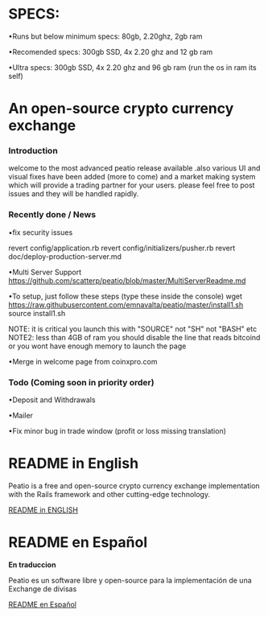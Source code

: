 SPECS:
=====================================
•Runs but below minimum specs: 80gb, 2.20ghz, 2gb ram

•Recomended specs: 300gb SSD, 4x 2.20 ghz and 12 gb ram

•Ultra specs: 300gb SSD, 4x 2.20 ghz and 96 gb ram (run the os in ram its self)

An open-source crypto currency exchange
=====================================

### Introduction 
   welcome to the most advanced peatio release available .also various UI and visual fixes have been added
   (more to come) and a market making system which will provide a trading partner for your users.
   please feel free to post issues and they will be handled rapidly.

### Recently done / News

•fix security issues

revert config/application.rb
revert config/initializers/pusher.rb
revert doc/deploy-production-server.md

•Multi Server Support https://github.com/scatterp/peatio/blob/master/MultiServerReadme.md

•To setup, just follow these steps (type these inside the console)
wget https://raw.githubusercontent.com/emnavalta/peatio/master/install1.sh
source install1.sh 

NOTE: it is critical you launch this with "SOURCE" not "SH" not "BASH" etc
NOTE2: less than 4GB of ram you should disable the line that reads bitcoind or you wont have enough memory to launch the page

•Merge in welcome page from coinxpro.com

### Todo (Coming soon in priority order)

•Deposit and Withdrawals

•Mailer

•Fix minor bug in trade window (profit or loss missing translation)


README in English
=====================================
Peatio is a free and open-source crypto currency exchange implementation with the Rails framework and other cutting-edge technology.

[README in ENGLISH](README-English.md)

README en Español
=======================================
**En traduccion**

Peatio es un software libre y open-source para la implementación de una Exchange de divisas

[README en Español](README-Español.md)
